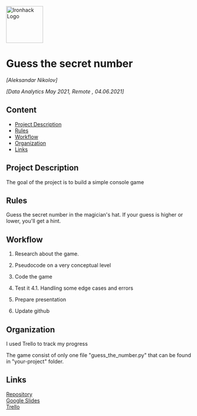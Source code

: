 <img src="https://bit.ly/2VnXWr2" alt="Ironhack Logo" width="100"/>

# Guess the secret number 
*[Aleksandar Nikolov]*

*[Data Analytics May 2021, Remote , 04.06.2021]*

## Content
- [Project Description](#project-description)
- [Rules](#rules)
- [Workflow](#workflow)
- [Organization](#organization)
- [Links](#links)

## Project Description
The goal of the project is to build a simple console game

## Rules
Guess the secret number in the magician's hat. If your guess is higher or lower, you'll get a hint.

## Workflow
1. Research about the game.

2. Pseudocode on a very conceptual level

3. Code the game

4. Test it
4.1. Handling some edge cases and errors

5. Prepare presentation

6. Update github


## Organization
I used Trello to track my progress

The game consist of only one file "guess_the_number.py" that can  be found in "your-project" folder.


## Links


[Repository](https://github.com/Nikolov-A/Project-Week-1-Build-Your-Own-Game)  
[Google Slides](https://docs.google.com/presentation/d/1ySCRvQTAKD5PsBDTiBjcrFfUXWj_vJmhlK3D57qNrmw/edit?usp=sharing)  
[Trello](https://trello.com/b/vw8HCbSZ/project-1-magic-number-an)  
